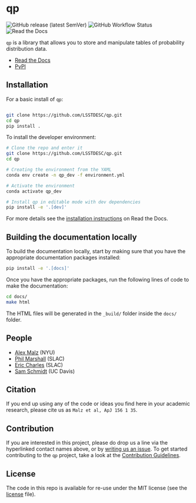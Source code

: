 # qp

![GitHub release (latest SemVer)](https://img.shields.io/github/v/release/LSSTDESC/qp)
![GitHub Workflow Status](https://img.shields.io/github/actions/workflow/status/LSSTDESC/qp/python-package.yml)
![Read the Docs](https://img.shields.io/readthedocs/qp)

`qp` is a library that allows you to store and manipulate tables of probability distribution data.

- [Read the Docs](http://qp.readthedocs.io/)
- [PyPI](https://pypi.org/project/qp-prob/)

## Installation

For a basic install of `qp`:

```bash

git clone https://github.com/LSSTDESC/qp.git
cd qp
pip install .

```

To install the developer environment:

```bash
# Clone the repo and enter it
git clone https://github.com/LSSTDESC/qp.git
cd qp

# Creating the environment from the YAML
conda env create -n qp_dev -f environment.yml

# Activate the environment
conda activate qp_dev

# Install qp in editable mode with dev dependencies
pip install -e '.[dev]'
```

For more details see the [installation instructions](http://qp.readthedocs.io/user_guide/installation.html) on Read the Docs.

## Building the documentation locally

To build the documentation locally, start by making sure that you have the appropriate documentation packages installed:

```bash
pip install -e '.[docs]'

```

Once you have the appropriate packages, run the following lines of code to make the documentation:

```bash
cd docs/
make html

```

The HTML files will be generated in the `_build/` folder inside the `docs/` folder.

## People

- [Alex Malz](https://github.com/LSSTDESC/qp/issues/new?body=@aimalz) (NYU)
- [Phil Marshall](https://github.com/LSSTDESC/qp/issues/new?body=@drphilmarshall) (SLAC)
- [Eric Charles](https://github.com/LSSTDESC/qp/issues/new?body=@eacharles) (SLAC)
- [Sam Schmidt](https://github.com/LSSTDESC/qp/issues/new?body=@sschmidt) (UC Davis)

## Citation

If you end up using any of the code or ideas you find here in your academic research, please cite us as `Malz et al, ApJ 156 1 35`.

## Contribution

If you are interested in this project, please do drop us a line via the hyperlinked contact names above, or by [writing us an issue](https://github.com/LSSTDESC/qp/issues/new). To get started contributing to the `qp` project, take a look at the [Contribution Guidelines](http://qp.readthedocs.io/developer_docs/contribution.html).

## License

The code in this repo is available for re-use under the MIT license (see the [license](./LICENSE) file).
